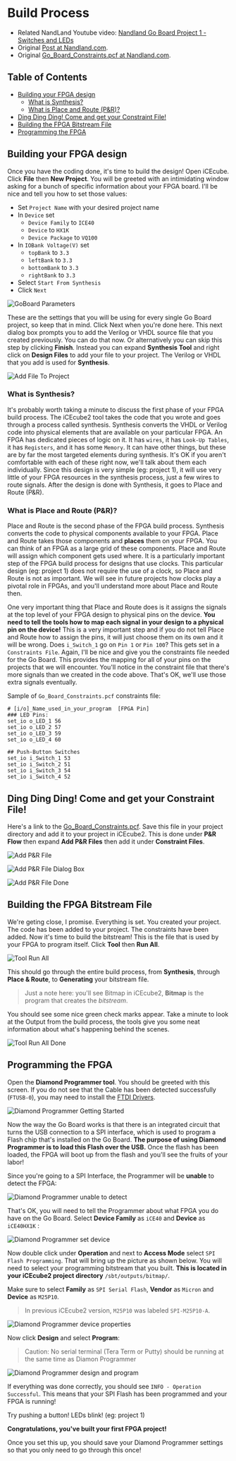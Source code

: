 # Build Process

- Related NandLand Youtube video: [Nandland Go Board Project 1 - Switches and LEDs](https://www.youtube.com/watch?v=nfB8-8JfVFE)
- Original [Post at Nandland.com](https://www.nandland.com/goboard/your-first-go-board-project.html). 
- Original [Go_Board_Constraints.pcf at Nandland.com](https://www.nandland.com/goboard/Go_Board_Constraints.pcf).

## Table of Contents

- [Building your FPGA design](#building-your-fpga-design)
  - [What is Synthesis?](#what-is-synthesis)
  - [What is Place and Route (P&R)?](#what-is-place-and-route-pr)
- [Ding Ding Ding! Come and get your Constraint File!](#ding-ding-ding-come-and-get-your-constraint-file)
- [Building the FPGA Bitstream File](#building-the-fpga-bitstream-file)
- [Programming the FPGA](#programming-the-fpga)

## Building your FPGA design

Once you have the coding done, it's time to build the design! Open iCEcube. 
Click **File** then **New Project**. 
You will be greeted with an intimidating window asking for a bunch of specific information about your FPGA board. 
I'll be nice and tell you how to set those values:

- Set `Project Name` with your desired project name
- In `Device` set
  - `Device Family` to `ICE40` 
  - `Device`  to `HX1K`
  - `Device Package`  to `VQ100`
- In `IOBank Voltage(V)` set
  - `topBank`  to `3.3`
  - `leftBank`  to `3.3`
  - `bottomBank`  to `3.3`
  - `rightBank`  to `3.3`
- Select `Start From Synthesis`
- Click `Next`

![GoBoard Parameters](./img/icecube_new_project/lt2.png)

These are the settings that you will be using for every single Go Board project, so keep that in mind. 
Click Next when you're done here. This next dialog box prompts you to add the Verilog or VHDL source file that 
you created previously. You can do that now. Or alternatively you can skip this step by clicking **Finish**. 
Instead you can expand **Synthesis Tool** and right click on **Design Files** to add your file to your project. 
The Verilog or VHDL that you add is used for **Synthesis**.

![Add File To Project](./img/icecube_new_project/project1-add-files-to-project.png)

### What is Synthesis?

It's probably worth taking a minute to discuss the first phase of your FPGA build process. The iCEcube2 tool takes 
the code that you wrote and goes through a process called synthesis. Synthesis converts the VHDL or 
Verilog code into physical elements that are available on your particular FPGA. An FPGA has dedicated pieces of 
logic on it. It has `wires`, it has `Look-Up Tables`, it has `Registers`, and it has some `Memory`.
It can have other things, but these are by far the most targeted elements during synthesis. 
It's OK if you aren't comfortable with each of these right now, we'll talk about them each individually. 
Since this design is very simple (eg: project 1), it will use very little of your FPGA resources in the synthesis process, 
just a few wires to route signals. After the design is done with Synthesis, it goes to Place and Route (P&R).

### What is Place and Route (P&R)?

Place and Route is the second phase of the FPGA build process. Synthesis converts the code to physical components 
available to your FPGA. Place and Route takes those components and **places** them on your FPGA. You can think of an 
FPGA as a large grid of these components. Place and Route will assign which component gets used where. 
It is a particularly important step of the FPGA build process for designs that use clocks. 
This particular design (eg: project 1) does not require the use of a clock, so Place and Route is not as important. 
We will see in future projects how clocks play a pivotal role in FPGAs, and you'll understand more about 
Place and Route then.

One very important thing that Place and Route does is it assigns the signals at the top level of your FPGA design 
to physical pins on the device.
**You need to tell the tools how to map each signal in your design to a physical pin on the device!**
This is a very important step and if you do not tell Place and Route how to assign the pins, it will 
just choose them on its own and it will be wrong. Does `i_Switch_1` go on `Pin 1` or `Pin 100`? This gets set in 
a `Constraints File`. Again, I'll be nice and give you the constraints file needed for the Go Board. 
This provides the mapping for all of your pins on the projects that we will encounter. 
You'll notice in the constraint file that there's more signals than we created in the code above. 
That's OK, we'll use those extra signals eventually.

Sample of `Go_Board_Constraints.pcf` constraints file:

```text
# [i/o]_Name_used_in_your_program  [FPGA Pin]
### LED Pins:
set_io o_LED_1 56
set_io o_LED_2 57
set_io o_LED_3 59
set_io o_LED_4 60

## Push-Button Switches
set_io i_Switch_1 53
set_io i_Switch_2 51
set_io i_Switch_3 54
set_io i_Switch_4 52
```

## Ding Ding Ding! Come and get your Constraint File!

Here's a link to the [Go_Board_Constraints.pcf](../Go_Board_Constraints.pcf).
Save this file in your project directory and add it to your project in iCEcube2. 
This is done under **P&R Flow** then expand **Add P&R Files** then add it under **Constraint Files**.

![Add P&R File](./img/build_process/pr_flow.png)

![Add P&R File Dialog Box](./img/build_process/pr_flow_add_file.png)

![Add P&R File Done](./img/build_process/pr_flow_add_file_done.png)

## Building the FPGA Bitstream File

We're geting close, I promise. Everything is set. You created your project. 
The code has been added to your project. The constraints have been added. Now it's time to build the bitstream! 
This is the file that is used by your FPGA to program itself. Click **Tool** then **Run All**.

![Tool Run All](./img/build_process/tool_runall.png)
 
This should go through the entire build process, from **Synthesis**, through **Place & Route**, to **Generating** your 
bitstream file.

> Just a note here: you'll see Bitmap in iCEcube2, **Bitmap** is the program that creates the *bitstream*.

 You should see some nice green check marks appear. Take a minute to look at the Output from the build process, 
 the tools give you some neat information about what's happening behind the scenes.
 
![Tool Run All Done](./img/build_process/tool_done.png)

## Programming the FPGA

Open the **Diamond Programmer tool**. You should be greeted with this screen. 
If you do not see that the Cable has been detected successfully (`FTUSB-0`), you may need to install the
 [FTDI Drivers](http://www.ftdichip.com/Drivers/VCP.htm).
 
![Diamond Programmer Getting Started](./img/build_process/dp_start.png)

Now the way the Go Board works is that there is an integrated circuit that turns the USB connection to a SPI interface, 
which is used to program a Flash chip that's installed on the Go Board. 
**The purpose of using Diamond Programmer is to load this Flash over the USB.**
Once the flash has been loaded, the FPGA will boot up from the flash and 
you'll see the fruits of your labor!
 
Since you're going to a SPI Interface, the Programmer will be **unable** to detect the FPGA:

![Diamond Programmer unable to detect](./img/build_process/dp_fails.png)
 
That's OK, you will need to tell the Programmer about what FPGA you do have on the Go Board. 
Select **Device Family** as `iCE40` and **Device** as `iCE40HX1K` :

![Diamond Programmer set device](./img/build_process/dp_set_device.png)

Now double click under **Operation** and next to **Access Mode** select `SPI Flash Programming`.
That will bring up the picture as shown below. You will need to select your programming bitstream that you built.
**This is located in your iCEcube2 project directory** `/sbt/outputs/bitmap/`.

Make sure to select **Family** as `SPI Serial Flash`, **Vendor** as `Micron` and **Device** as `M25P10`.

> In previous iCEcube2 version, `M25P10` was labeled `SPI-M25P10-A`.

![Diamond Programmer device properties](./img/build_process/dp_device_properties.png)

Now click **Design** and select **Program**:

> Caution: No serial terminal (Tera Term or Putty) should be running at the same time as Diamon Programmer

![Diamond Programmer design and program](./img/build_process/dp_design_program.png)

If everything was done correctly, you should see `INFO - Operation Successful`. 
This means that your SPI Flash has been programmed and your FPGA is running! 

Try pushing a button! LEDs blink! (eg: project 1)

**Congratulations, you've built your first FPGA project!** 

Once you set this up, you should save your Diamond Programmer settings so that you only need to go through this once!
